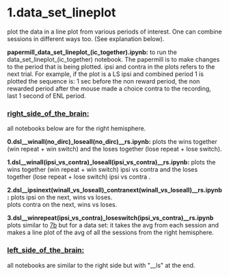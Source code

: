 # 1.data_set_lineplot
plot the data in a line plot from various periods of interest. One can combine sessions in different ways too. (See explanation below).

**papermill_data_set_lineplot_(ic_together).ipynb:**
to run the data_set_lineplot_(ic_together) notebook. The papermill is to make changes to the period that is being plotted. 
ipsi and contra in the plots refers to the next trial.
For example, if the plot is a LS ipsi and combined period 1 is plotted the sequence is: 1 sec before the non reward period, the non rewarded period after the mouse made a choice contra to the recording, last 1 second of ENL period. 

### [right_side_of_the_brain:](https://github.com/gilmandelbaum/analysis-pipeline-for-photometry_ex/tree/master/Nb_data_set/data_set_calculations/right_side_of_the_brain) 
all notebooks below are for the right hemisphere. 

**0.dsl__winall(no_dirc)_loseall(no_dirc)__rs.ipynb:**
plots the wins together (win repeat + win switch) and the loses together (lose repeat + lose switch). 

**1.dsl__winall(ipsi_vs_contra)_loseall(ipsi_vs_contra)__rs.ipynb:**
plots the wins together (win repeat + win switch) ipsi vs contra  and the loses together (lose repeat + lose switch) ipsi vs contra . 

**2.dsl__ipsinext(winall_vs_loseall)_contranext(winall_vs_loseall)__rs.ipynb:** 
plots ipsi on the next, wins vs loses.  
plots contra on the next, wins vs loses.

**3.dsl__winrepeat(ipsi_vs_contra)_loseswitch(ipsi_vs_contra)__rs.ipynb**
plots similar to [7b](https://github.com/gilmandelbaum/analysis-pipeline-for-photometry_ex/blob/master/Nb_7x_plots/Notebook_7_b.ipynb) 
but for a data set: it takes the avg from each session and makes a line plot of the avg of all the sessions from the right hemisphere.





### [left_side_of_the_brain:](https://github.com/gilmandelbaum/analysis-pipeline-for-photometry_ex/tree/master/Nb_data_set/data_set_calculations/left_side_of_the_brain)
all notebooks are similar to the right side but with "__ls" at the end. 
